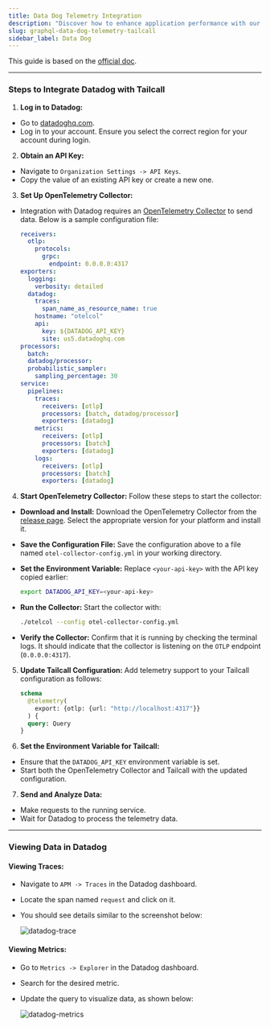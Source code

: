 ```yaml
---
title: Data Dog Telemetry Integration
description: "Discover how to enhance application performance with our guide on enabling and analyzing telemetry data in Tailcall. Learn to configure observability support using OpenTelemetry for insights into logs, metrics, and traces, with practical integration examples for platforms like Honeycomb.io, New Relic, and Datadog."
slug: graphql-data-dog-telemetry-tailcall
sidebar_label: Data Dog
---
```


This guide is based on the [official doc](https://docs.datadoghq.com/getting_started/opentelemetry/?s=header#exploring-observability-data-in-datadog).

---

### Steps to Integrate Datadog with Tailcall

1. **Log in to Datadog:**

- Go to [datadoghq.com](https://www.datadoghq.com).
- Log in to your account. Ensure you select the correct region for your account during login.

2. **Obtain an API Key:**

- Navigate to `Organization Settings -> API Keys`.
- Copy the value of an existing API key or create a new one.

3. **Set Up OpenTelemetry Collector:**

- Integration with Datadog requires an [OpenTelemetry Collector](#opentelemetry-collector) to send data. Below is a sample configuration file:

  ```yml
  receivers:
    otlp:
      protocols:
        grpc:
          endpoint: 0.0.0.0:4317
  exporters:
    logging:
      verbosity: detailed
    datadog:
      traces:
        span_name_as_resource_name: true
      hostname: "otelcol"
      api:
        key: ${DATADOG_API_KEY}
        site: us5.datadoghq.com
  processors:
    batch:
    datadog/processor:
    probabilistic_sampler:
      sampling_percentage: 30
  service:
    pipelines:
      traces:
        receivers: [otlp]
        processors: [batch, datadog/processor]
        exporters: [datadog]
      metrics:
        receivers: [otlp]
        processors: [batch]
        exporters: [datadog]
      logs:
        receivers: [otlp]
        processors: [batch]
        exporters: [datadog]
  ```

4. **Start OpenTelemetry Collector:**
   Follow these steps to start the collector:

- **Download and Install:**
  Download the OpenTelemetry Collector from the [release page](https://github.com/open-telemetry/opentelemetry-collector-releases/releases). Select the appropriate version for your platform and install it.

- **Save the Configuration File:**
  Save the configuration above to a file named `otel-collector-config.yml` in your working directory.

- **Set the Environment Variable:**
  Replace `<your-api-key>` with the API key copied earlier:

  ```bash
  export DATADOG_API_KEY=<your-api-key>
  ```

- **Run the Collector:**
  Start the collector with:

  ```bash
  ./otelcol --config otel-collector-config.yml
  ```

- **Verify the Collector:**
  Confirm that it is running by checking the terminal logs. It should indicate that the collector is listening on the `OTLP` endpoint (`0.0.0.0:4317`).

5. **Update Tailcall Configuration:**
   Add telemetry support to your Tailcall configuration as follows:

   ```graphql
   schema
     @telemetry(
       export: {otlp: {url: "http://localhost:4317"}}
     ) {
     query: Query
   }
   ```

6. **Set the Environment Variable for Tailcall:**

- Ensure that the `DATADOG_API_KEY` environment variable is set.
- Start both the OpenTelemetry Collector and Tailcall with the updated configuration.

7. **Send and Analyze Data:**

- Make requests to the running service.
- Wait for Datadog to process the telemetry data.

---

### Viewing Data in Datadog

#### Viewing Traces:

- Navigate to `APM -> Traces` in the Datadog dashboard.
- Locate the span named `request` and click on it.
- You should see details similar to the screenshot below:

  ![datadog-trace](../static/images/telemetry/datadog-trace.png)

#### Viewing Metrics:

- Go to `Metrics -> Explorer` in the Datadog dashboard.
- Search for the desired metric.
- Update the query to visualize data, as shown below:

  ![datadog-metrics](../static/images/telemetry/datadog-metrics.png)
